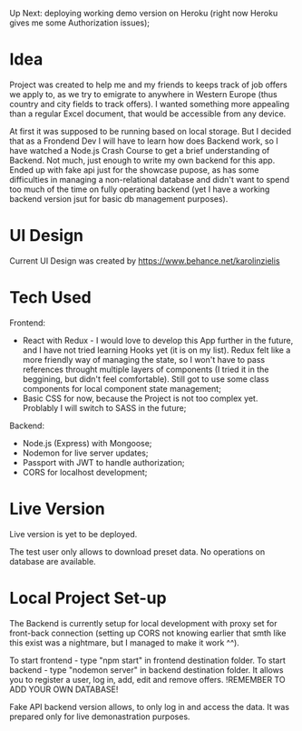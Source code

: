 Up Next: deploying working demo version on Heroku (right now Heroku gives me some Authorization issues);

# Idea #

Project was created to help me and my friends to keeps track of job offers we apply to, as we try to emigrate to anywhere in Western Europe (thus country and city fields to track offers). I wanted something more appealing than a regular Excel document, that would be accessible from any device.

At first it was supposed to be running based on local storage. But I decided that as a Frondend Dev I will have to learn how does Backend work, so I have watched a Node.js Crash Course to get a brief understanding of Backend. Not much, just enough to write my own backend for this app. Ended up with fake api just for the showcase pupose, as has some difficulties in managing a non-relational database and didn't want to spend too much of the time on fully operating backend (yet I have a working backend version jsut for basic db management purposes).

# UI Design #

Current UI Design was created by https://www.behance.net/karolinzielis

# Tech Used #

Frontend:
- React with Redux - I would love to develop this App further in the future, and I have not tried learning Hooks yet (it is on my list). Redux felt like a more friendly way of managing the state, so I won't have to pass references throught multiple layers of components (I tried it in the beggining, but didn't feel comfortable). Still got to use some class components for local component state management;
- Basic CSS for now, because the Project is not too complex yet. Problably I will switch to SASS in the future;

Backend:
- Node.js (Express) with Mongoose;
- Nodemon for live server updates;
- Passport with JWT to handle authorization;
- CORS for localhost development;

# Live Version #

Live version is yet to be deployed.

The test user only allows to download preset data. No operations on database are available.

# Local Project Set-up #

The Backend is currently setup for local development with proxy set for front-back connection (setting up CORS not knowing earlier that smth like this exist was a nightmare, but I managed to make it work ^^).

To start frontend - type "npm start" in frontend destination folder.
To start backend - type "nodemon server" in backend destination folder. It allows you to register a user, log in, add, edit and remove offers. !REMEMBER TO ADD YOUR OWN DATABASE!

Fake API backend version allows, to only log in and access the data. It was prepared only for live demonastration purposes.